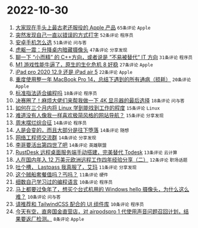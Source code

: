 # 2022-10-30

1. [大家现在手头上最古老还服役的 Apple 产品](https://www.v2ex.com/t/891165) `65条评论` `Apple`
1. [突然发现自己一直以错误的方式打字](https://www.v2ex.com/t/891131) `52条评论` `程序员`
1. [安卓手机怎么选](https://www.v2ex.com/t/891114) `51条评论` `问与答`
1. [虎躯一震：升降桌内暗藏摄像头](https://www.v2ex.com/t/891101) `47条评论` `分享发现`
1. [聊一下 “小而精” 的 C++方向，或者说是 ”不易被替代“ IT 方向](https://www.v2ex.com/t/891097) `31条评论` `程序员`
1. [M1 游戏性能牛逼了，原生的生化危机 8 好稳](https://www.v2ex.com/t/891152) `27条评论` `Apple`
1. [iPad pro 2020 12.9 还是 iPad air 5](https://www.v2ex.com/t/891082) `22条评论` `Apple`
1. [重度使用整一年 MacBook Pro 14，总结下遇到的所有通病（损耗）](https://www.v2ex.com/t/891176) `20条评论` `Apple`
1. [标准指法适合编程吗](https://www.v2ex.com/t/891157) `18条评论` `程序员`
1. [决赛圈了！麻烦大佬们来帮我做一下 4K 显示器的最后选择](https://www.v2ex.com/t/891141) `18条评论` `问与答`
1. [如何在三个月内将 Linux 学到能找到工作的程度](https://www.v2ex.com/t/891120) `15条评论` `Linux`
1. [难道没有人像我一样喜欢极简风格的网站导航？](https://www.v2ex.com/t/891086) `15条评论` `分享发现`
1. [周末摆烂综合征](https://www.v2ex.com/t/891175) `14条评论` `程序员`
1. [人是会变的，而且大部分是往下堕落](https://www.v2ex.com/t/891172) `14条评论` `随想`
1. [网络工程师交流群](https://www.v2ex.com/t/891098) `14条评论` `分享发现`
1. [李哥要活出第四世了吧](https://www.v2ex.com/t/891089) `14条评论` `英雄联盟`
1. [RustDesk 远程桌面服务端手动搭建，完美替代 Todesk](https://www.v2ex.com/t/891123) `13条评论` `云计算`
1. [人在国内年入 12 万美元欧洲远程工作四年经验分享（二）](https://www.v2ex.com/t/891169) `12条评论` `职场话题`
1. [吐个槽， Lastpass 我真服了，艾玛](https://www.v2ex.com/t/891116) `11条评论` `分享发现`
1. [这个贼船套餐值吗？丐吗？](https://www.v2ex.com/t/891091) `11条评论` `硬件`
1. [细数自己学习过的编程语言](https://www.v2ex.com/t/891197) `10条评论` `程序员`
1. [马上都要过兔年了，想买个台式机用的 Windows hello 摄像头，为什么这么难？](https://www.v2ex.com/t/891130) `10条评论` `问与答`
1. [请推荐和 TailwindCSS 配合的 UI 组件库](https://www.v2ex.com/t/891088) `10条评论` `程序员`
1. [今天有空，直奔国金直营店，对 airpodspro 1 代使用声音问题召回计划，结果要返厂检测。](https://www.v2ex.com/t/891173) `8条评论` `Apple`
